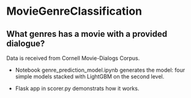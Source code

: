 # MovieGenreClassification

## What genres has a movie with a provided dialogue?  

Data is received from Cornell Movie-Dialogs Corpus.

- Notebook genre_prediction_model.ipynb generates the model: four simple models stacked with LightGBM on the second level.

- Flask app in scorer.py demonstrats how it works. 
